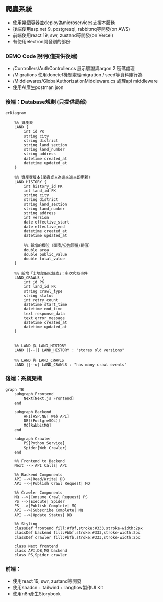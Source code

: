 ## 爬蟲系統

- 使用幾個容器並deploy為microservices支撐本服務
- 後端使用asp.net 9, postgresql, rabbitmq等開發(on AWS)
- 前端使用react 19, swr, zustand等開發(on Vercel)
- 有使用electron開發別的部份

### DEMO Code 說明(僅提供後端)
- /Controllers/AuthController.cs 展示驗證與argon 2 密碼處理
- /Migrations 使用donetef機制處理migration / seed等資料庫行為
- /Middlewares/GlobalAuthorizationMiddleware.cs 處理api middleware
- 使用AI產生postman json

### 後端：Database規劃 (只提供局部)
```mermaid
erDiagram

    %% 資產表
    LAND {
        int id PK
        string city
        string district
        string land_section
        string land_number
        string address
        datetime created_at
        datetime updated_at
    }

    %% 資產表版本(爬蟲或人為進來進來即更新)
    LAND_HISTORY {
        int history_id PK
        int land_id FK
        string city
        string district
        string land_section
        string land_number
        string address
        int version
        date effective_start
        date effective_end
        datetime created_at
        datetime updated_at

        %% 新增的欄位（面積/公告現值/總值）
        double area
        double public_value
        double total_value
    }

    %% 新增「土地爬取紀錄表」：多次爬取事件
    LAND_CRAWLS {
        int id PK
        int land_id FK
        string crawl_type
        string status
        int retry_count
        datetime start_time
        datetime end_time
        text response_data
        text error_message
        datetime created_at
        datetime updated_at
    }
    

    %% LAND 與 LAND_HISTORY
    LAND ||--|{ LAND_HISTORY : "stores old versions"

    %% LAND 與 LAND_CRAWLS
    LAND ||--o{ LAND_CRAWLS : "has many crawl events"
```

### 後端：系統架構
```mermaid
graph TB
    subgraph Frontend
        Next[Next.js Frontend]
    end

    subgraph Backend
        API[ASP.NET Web API]
        DB[(PostgreSQL)]
        MQ[RabbitMQ]
    end

    subgraph Crawler
        PS[Python Service]
        Spider[Web Crawler]
    end

    %% Frontend to Backend
    Next -->|API Calls| API

    %% Backend Components
    API -->|Read/Write| DB
    API -->|Publish Crawl Request| MQ

    %% Crawler Components
    MQ -->|Consume Crawl Request| PS
    PS -->|Execute| Spider
    PS -->|Publish Complete| MQ
    API -->|Subscribe Complete| MQ
    API -->|Update Status| DB

    %% Styling
    classDef frontend fill:#f9f,stroke:#333,stroke-width:2px
    classDef backend fill:#bbf,stroke:#333,stroke-width:2px
    classDef crawler fill:#bfb,stroke:#333,stroke-width:2px

    class Next frontend
    class API,DB,MQ backend
    class PS,Spider crawler
```

### 前端：
- 使用react 19, swr, zustand等開發
- 使用shadcn + tailwind + langflow製作UI Kit
- 使用n8n產生Storybook
